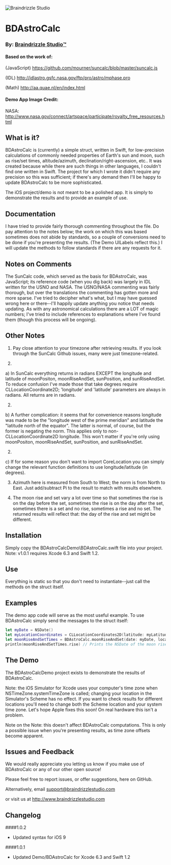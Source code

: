 ![Braindrizzle Studio](http://braindrizzlestudios.com/images/logo/logo-overlay-orange-180.png "Braindrizzle Studio:tm:")

# BDAstroCalc

### By: [Braindrizzle Studio:tm:](http://braindrizzlestudio.com)

#### Based on the work of:

(JavaScript) https://github.com/mourner/suncalc/blob/master/suncalc.js

(IDL) http://idlastro.gsfc.nasa.gov/ftp/pro/astro/mphase.pro

(Math) http://aa.quae.nl/en/index.html

#### Demo App Image Credit:

NASA: http://www.nasa.gov/connect/artspace/participate/royalty_free_resources.html


## What is it?

BDAstroCalc is (currently) a simple struct, written in Swift, for low-precision calculations of commonly needed properties of Earth's sun and moon, such as rise/set times, altitude/azimuth, declination/right-ascension, etc.. It was created because while there are such things in other languages, I couldn't find one written in Swift. The project for which I wrote it didn't require any precision so this was sufficient; if there's any demand then I'll be happy to update BDAstroCalc to be more sophisticated.

The iOS project/demo is not meant to be a polished app. It is simply to demonstrate the results and to provide an example of use.


## Documentation

I have tried to provide fairly thorough commenting throughout the file. Do pay attention to the notes below; the work on which this was based sometimes does not abide by standards, so a couple of conversions need to be done if you're presenting the results. (The Demo UILabels reflect this.) I will update the methods to follow standards if there are any requests for it.


## Notes on Comments

The SunCalc code, which served as the basis for BDAstroCalc, was JavaScript; its reference code (when you dig back) was largely in IDL written for the USNO and NASA. The USNO/NASA commenting was fairly thorough, but over the translations the commenting has gotten more and more sparse. I've tried to decipher what's what, but I may have guessed wrong here or there--I'll happily update anything you notice that needs updating. As with any astronomical calculations there are a LOT of magic numbers; I've tried to include references to explanations where I've found them (though this process will be ongoing).


## Other Notes

1) Pay close attention to your timezone after retrieving results. If you look through the SunCalc Github issues, many were just timezone-related.
  
2)
  a) In SunCalc everything returns in radians EXCEPT the longitude and latitude of moonPositon, moonRiseAndSet, sunPosition, and sunRiseAndSet. 
    To reduce confusion I've made those that take degrees require CLLocationCoordinate2D; 'longitude' and 'latitude' parameters are always in radians. 
    All returns are in radians.

2)
  b) A further complication: it seems that for convenience reasons longitude was made to be the "longitude west of the prime meridian" and latitude the "latitude north of the equator".
    The latter is normal, of course, but the former is negating the norm. This applies only to non-CLLocationCoordinate2D longitude. This won't matter if you're only using moonPositon, moonRiseAndSet, sunPosition, and sunRiseAndSet. 

2)
  c) If for some reason you don't want to import CoreLocation you can simply change the relevant function definitions to use longitude/latitude (in degrees).

3) Azimuth here is measured from South to West; the norm is from North to East. Just add/subtract Pi to the result to match with results elsewhere.

4) The moon rise and set vary a lot over time so that sometimes the rise is on the day before the set, sometimes the rise is on the day after the set, sometimes there is a set and no rise, sometimes a rise and no set. The returned results will reflect that: the day of the rise and set might be different.


## Installation

Simply copy the BDAstroCalcDemo\BDAstroCalc.swift file into your project. Note: v1.0.1 requires Xcode 6.3 and Swift 1.2.


## Use

Everything is static so that you don't need to instantiate--just call the methods on the struct itself.


## Examples

The demo app code will serve as the most useful example. To use BDAstroCalc simply send the messages to the struct itself:

```swift
let myDate = NSDate()
let myLocationCoordinates = CLLocationCoordinates2D(latitude: myLatitude, longitude: myLongitude)
let moonRiseAndSetTimes = BDAstroCalc.moonRiseAndSet(date: myDate, location: myLocation)
println(moonRiseAndSetTimes.rise) // Prints the NSDate of the moon rise 
```


## The Demo

The BDAstroCalcDemo project exists to demonstrate the results of BDAstroCalc. 

Note: the iOS Simulator for Xcode uses your computer's time zone when NSTimeZone.systemTimeZone is called; changing your location in the Simulator's Scheme has no effect. If you want to check results for different locations you'll need to change both the Scheme location and your system time zone. Let's hope Apple fixes this soon! On real hardware this isn't a problem.

Note on the Note: this doesn't affect BDAstroCalc computations. This is only a possible issue when you're presenting results, as time zone offsets become apparent.


## Issues and Feedback

We would really appreciate you letting us know if you make use of BDAstroCalc or any of our other open source!

Please feel free to report issues, or offer suggestions, here on GitHub. 

Alternatively, email support@braindrizzlestudio.com 

or visit us at http://www.braindrizzlestudio.com


## Changelog

####1.0.2
- Updated syntax for iOS 9

####1.0.1
- Updated Demo/BDAstroCalc for Xcode 6.3 and Swift 1.2
